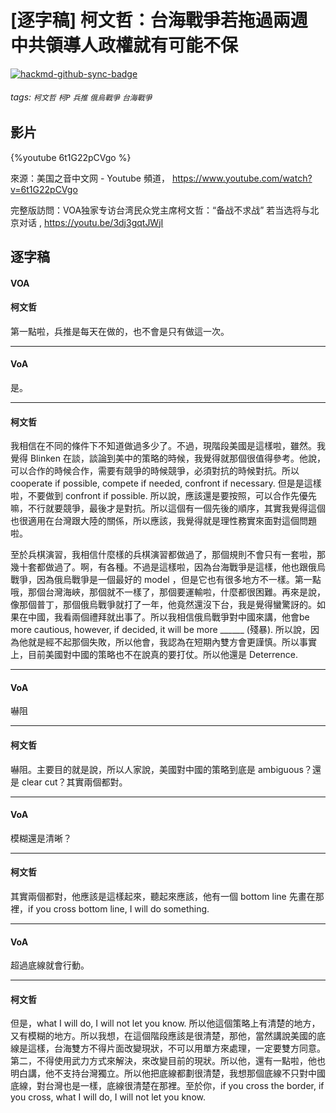# [逐字稿] 柯文哲：台海戰爭若拖過兩週 中共領導人政權就有可能不保

[![hackmd-github-sync-badge](https://hackmd.io/YFf6luYjSmS8U-FruFfmBw/badge)](https://hackmd.io/YFf6luYjSmS8U-FruFfmBw)


###### tags: `柯文哲` `柯P` `兵推` `俄烏戰爭` `台海戰爭`

## 影片
{%youtube 6t1G22pCVgo %}

來源：美国之音中文网 - Youtube 頻道， https://www.youtube.com/watch?v=6t1G22pCVgo

完整版訪問：VOA独家专访台湾民众党主席柯文哲：“备战不求战” 若当选将与北京对话
, https://youtu.be/3dj3gqtJWjI


## 逐字稿

#### VOA

#### 柯文哲

第一點啦，兵推是每天在做的，也不會是只有做這一次。

---

#### VoA

是。

---

#### 柯文哲

我相信在不同的條件下不知道做過多少了。不過，現階段美國是這樣啦，雖然。我覺得 Blinken 在談，談論到美中的策略的時候，我覺得就那個很值得參考。他說，可以合作的時候合作，需要有競爭的時候競爭，必須對抗的時候對抗。所以 cooperate if possible, compete if needed, confront if necessary. 但是是這樣啦，不要做到 confront if possible. 所以說，應該還是要按照，可以合作先優先嘛，不行就要競爭，最後才是對抗。所以這個有一個先後的順序，其實我覺得這個也很適用在台灣跟大陸的關係，所以應該，我覺得就是理性務實來面對這個問題啦。

至於兵棋演習，我相信什麼樣的兵棋演習都做過了，那個規則不會只有一套啦，那幾十套都做過了。啊，有各種。不過是這樣啦，因為台海戰爭是這樣，他也跟俄烏戰爭，因為俄烏戰爭是一個最好的 model ，但是它也有很多地方不一樣。第一點哦，那個台灣海峽，那個就不一樣了，那個要運輸啦，什麼都很困難。再來是說，像那個普丁，那個俄烏戰爭就打了一年，他竟然還沒下台，我是覺得蠻驚訝的。如果在中國，我看兩個禮拜就出事了。所以我相信俄烏戰爭對中國來講，他會be more cautious, however, if decided, it will be more ______ (殘暴). 所以說，因為他就是經不起那個失敗，所以他會，我認為在短期內雙方會更謹慎。所以事實上，目前美國對中國的策略也不在說真的要打仗。所以他還是 Deterrence.

---

#### VoA

嚇阻

---

#### 柯文哲

嚇阻。主要目的就是說，所以人家說，美國對中國的策略到底是 ambiguous？還是 clear cut？其實兩個都對。

---

#### VoA

模糊還是清晰？

---

#### 柯文哲

其實兩個都對，他應該是這樣起來，聽起來應該，他有一個 bottom line 先畫在那裡，if you cross bottom line, I will do something. 

---

#### VoA

超過底線就會行動。

---

#### 柯文哲

但是，what I will do, I will not let you know. 所以他這個策略上有清楚的地方，又有模糊的地方。所以我想，在這個階段應該是很清楚，那他，當然講說美國的底線是這樣，台海雙方不得片面改變現狀，不可以用單方來處理，一定要雙方同意。第二，不得使用武力方式來解決，來改變目前的現狀。所以他，還有一點啦，他也明白講，他不支持台灣獨立。所以他把底線都劃很清楚，我想那個底線不只對中國底線，對台灣也是一樣，底線很清楚在那裡。至於你，if you cross the border, if you cross, what I will do, I will not let you know.